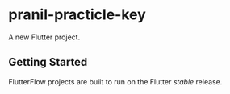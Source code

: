 # pranil-practicle-key

A new Flutter project.

## Getting Started

FlutterFlow projects are built to run on the Flutter _stable_ release.
